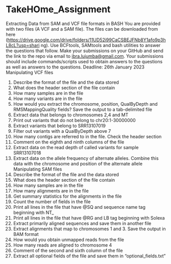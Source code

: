 # TakeHOme_Assignment
Extracting Data from SAM and VCF file formats in BASH
You are provided with two files (A VCF and a SAM file). The files can be downloaded from
here
(https://drive.google.com/drive/folders/11UD52i99CaCSBEJFNb8Y1afo9p3hL8cL?usp=shari
ng). Use BCFtools, SAMtools and bash utilities to answer the questions that follow.
Make your submissions on your GitHub and send the link to the repo via email to
ibra.lujumba@gmail.com. Your submissions should include commands/scripts used to obtain
answers to the questions as well as answers to the questions.
Deadline: 26th January 2023
Manipulating VCF files
1. Describe the format of the file and the data stored
2. What does the header section of the file contain
3. How many samples are in the file
4. How many variants are in the file
5. How would you extract the chromosome, position, QualByDepth and
RMSMappingQuality fields? Save the output to a tab-delimited file
6. Extract data that belongs to chromosomes 2,4 and MT
7. Print out variants that do not belong to chr20:1-30000000
8. Extract variants that belong to SRR13107019
9. Filter out variants with a QualByDepth above 7
10. How many contigs are referred to in the file. Check the header section
11. Comment on the eighth and ninth columns of the file
12. Extract data on the read depth of called variants for sample SRR13107018
13. Extract data on the allele frequency of alternate alleles. Combine this data with the
chromosome and position of the alternate allele
Manipulating SAM files
1. Describe the format of the file and the data stored
2. What does the header section of the file contain
3. How many samples are in the file
4. How many alignments are in the file
5. Get summary statistics for the alignments in the file
6. Count the number of fields in the file
7. Print all lines in the file that have @SQ and sequence name tag beginning with NT_
8. Print all lines in the file that have @RG and LB tag beginning with Solexa
9. Extract primarily aligned sequences and save them in another file
10. Extract alignments that map to chromosomes 1 and 3. Save the output in BAM
format
11. How would you obtain unmapped reads from the file
12. How many reads are aligned to chromosome 4
13. Comment of the second and sixth column of the file
14. Extract all optional fields of the file and save them in “optional_fields.txt”
